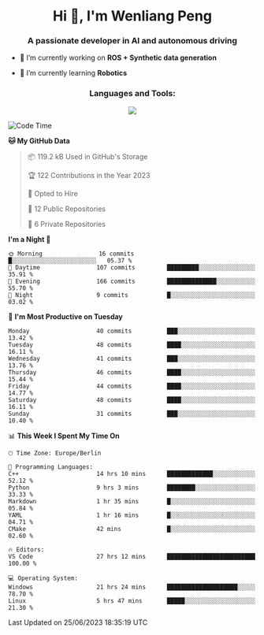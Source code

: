 <h1 align="center">Hi 👋, I'm Wenliang Peng</h1>
<h3 align="center">A passionate developer in AI and autonomous driving</h3>

- 🔭 I’m currently working on **ROS + Synthetic data generation**

- 🌱 I’m currently learning **Robotics**

<!-- <h3 align="left">Connect with me:</h3> -->
<!-- <p align="left">
</p> -->

<h3 align="center">Languages and Tools:</h3>
<p align="center">
  <a href="https://skillicons.dev">
    <img src="https://skillicons.dev/icons?i=cpp,ros,docker,azure,git,linux,py,pytorch,cmake,md&perline=5" />
  </a>
</p>


<!-- <p><img align="center" src="https://github-readme-stats.vercel.app/api/top-langs?username=bpwl0121&show_icons=true&locale=en&layout=compact" alt="bpwl0121" /></p> -->

<!-- <p><img align="center" src="https://github-readme-streak-stats.herokuapp.com/?user=bpwl0121&" alt="bpwl0121" /></p> -->

<!--START_SECTION:waka-->
![Code Time](http://img.shields.io/badge/Code%20Time-87%20hrs%2053%20mins-blue)

**🐱 My GitHub Data** 

> 📦 119.2 kB Used in GitHub's Storage 
 > 
> 🏆 122 Contributions in the Year 2023
 > 
> 💼 Opted to Hire
 > 
> 📜 12 Public Repositories 
 > 
> 🔑 6 Private Repositories 
 > 
**I'm a Night 🦉** 

```text
🌞 Morning                16 commits          █░░░░░░░░░░░░░░░░░░░░░░░░   05.37 % 
🌆 Daytime                107 commits         █████████░░░░░░░░░░░░░░░░   35.91 % 
🌃 Evening                166 commits         ██████████████░░░░░░░░░░░   55.70 % 
🌙 Night                  9 commits           █░░░░░░░░░░░░░░░░░░░░░░░░   03.02 % 
```
📅 **I'm Most Productive on Tuesday** 

```text
Monday                   40 commits          ███░░░░░░░░░░░░░░░░░░░░░░   13.42 % 
Tuesday                  48 commits          ████░░░░░░░░░░░░░░░░░░░░░   16.11 % 
Wednesday                41 commits          ███░░░░░░░░░░░░░░░░░░░░░░   13.76 % 
Thursday                 46 commits          ████░░░░░░░░░░░░░░░░░░░░░   15.44 % 
Friday                   44 commits          ████░░░░░░░░░░░░░░░░░░░░░   14.77 % 
Saturday                 48 commits          ████░░░░░░░░░░░░░░░░░░░░░   16.11 % 
Sunday                   31 commits          ███░░░░░░░░░░░░░░░░░░░░░░   10.40 % 
```


📊 **This Week I Spent My Time On** 

```text
🕑︎ Time Zone: Europe/Berlin

💬 Programming Languages: 
C++                      14 hrs 10 mins      █████████████░░░░░░░░░░░░   52.12 % 
Python                   9 hrs 3 mins        ████████░░░░░░░░░░░░░░░░░   33.33 % 
Markdown                 1 hr 35 mins        █░░░░░░░░░░░░░░░░░░░░░░░░   05.84 % 
YAML                     1 hr 16 mins        █░░░░░░░░░░░░░░░░░░░░░░░░   04.71 % 
CMake                    42 mins             █░░░░░░░░░░░░░░░░░░░░░░░░   02.60 % 

🔥 Editors: 
VS Code                  27 hrs 12 mins      █████████████████████████   100.00 % 

💻 Operating System: 
Windows                  21 hrs 24 mins      ████████████████████░░░░░   78.70 % 
Linux                    5 hrs 47 mins       █████░░░░░░░░░░░░░░░░░░░░   21.30 % 
```


 Last Updated on 25/06/2023 18:35:19 UTC
<!--END_SECTION:waka-->
